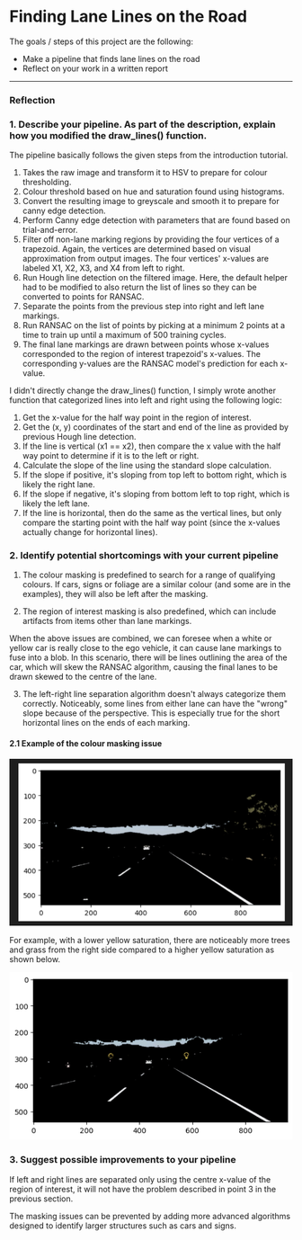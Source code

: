 # **Finding Lane Lines on the Road** 

The goals / steps of this project are the following:
* Make a pipeline that finds lane lines on the road
* Reflect on your work in a written report

[//]: # (Image References)

[image1]: ./examples/grayscale.jpg "Grayscale"

---

### Reflection

### 1. Describe your pipeline. As part of the description, explain how you modified the draw_lines() function.

The pipeline basically follows the given steps from the introduction tutorial.
1. Takes the raw image and transform it to HSV to prepare for colour thresholding.
2. Colour threshold based on hue and saturation found using histograms.
3. Convert the resulting image to greyscale and smooth it to prepare for canny edge detection.
4. Perform Canny edge detection with parameters that are found based on trial-and-error.
5. Filter off non-lane marking regions by providing the four vertices of a trapezoid. Again, the vertices are determined based on visual approximation from output images. The four vertices' x-values are labeled X1, X2, X3, and X4 from left to right.
6. Run Hough line detection on the filtered image. Here, the default helper had to be modified to also return the list of lines so they can be converted to points for RANSAC.
7. Separate the points from the previous step into right and left lane markings.
8. Run RANSAC on the list of points by picking at a minimum 2 points at a time to train up until a maximum of 500 training cycles.
9. The final lane markings are drawn between points whose x-values corresponded to the region of interest trapezoid's x-values. The corresponding y-values are the RANSAC model's prediction for each x-value.

I didn't directly change the draw_lines() function, I simply wrote another function that categorized lines into left and right using the following logic:
1. Get the x-value for the half way point in the region of interest.
2. Get the (x, y) coordinates of the start and end of the line as provided by previous Hough line detection.
3. If the line is vertical (x1 == x2), then compare the x value with the half way point to determine if it is to the left or right.
4. Calculate the slope of the line using the standard slope calculation.
5. If the slope if positive, it's sloping from top left to bottom right, which is likely the right lane.
6. If the slope if negative, it's sloping from bottom left to top right, which is likely the left lane.
7. If the line is horizontal, then do the same as the vertical lines, but only compare the starting point with the half way point (since the x-values actually change for horizontal lines).

### 2. Identify potential shortcomings with your current pipeline

1. The colour masking is predefined to search for a range of qualifying colours. If cars, signs or foliage are a similar colour (and some are in the examples), they will also be left after the masking.

2. The region of interest masking is also predefined, which can include artifacts from items other than lane markings.

When the above issues are combined, we can foresee when a white or yellow car is really close to the ego vehicle, it can cause lane markings to fuse into a blob. In this scenario, there will be lines outlining the area of the car, which will skew the RANSAC algorithm, causing the final lanes to be drawn skewed to the centre of the lane.

3. The left-right line separation algorithm doesn't always categorize them correctly. Noticeably, some lines from either lane can have the "wrong" slope because of the perspective. This is especially true for the short horizontal lines on the ends of each marking.

#### 2.1 Example of the colour masking issue

![image1](./writeup_imgs/low_yellow_sat_limit.png)

For example, with a lower yellow saturation, there are noticeably more trees and grass from the right side compared to a higher yellow saturation as shown below.

![image1](./writeup_imgs/higher_yellow_sat_limit.png)

### 3. Suggest possible improvements to your pipeline

If left and right lines are separated only using the centre x-value of the region of interest, it will not have the problem described in point 3 in the previous section.

The masking issues can be prevented by adding more advanced algorithms designed to identify larger structures such as cars and signs.
